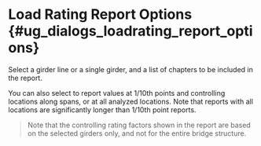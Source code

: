 Load Rating Report Options {#ug_dialogs_loadrating_report_options}
==============================================
Select a girder line or a single girder, and a list of chapters to be included in the report.

You can also select to report values at 1/10th points and controlling locations along spans, or at all analyzed locations. Note that reports with all locations are significantly longer than 1/10th point reports.

> Note that the controlling rating factors shown in the report are based on the selected girders only, and not for the entire bridge structure.